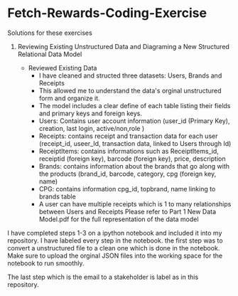 # Fetch-Rewards-Coding-Exercise

Solutions for these exercises

1. Reviewing Existing Unstructured Data and Diagraming a New Structured Relational Data Model

   - Reviewed Existing Data
      - I have cleaned and structed three datasets: Users, Brands and Receipts
      - This allowed me to understand the data's orginal unstructured form and organize it.
      - The model includes a clear define of each table listing their fields and primary keys and foreign keys.
      - Users: Contains user account information (user_id (Primary Key), creation, last login, active/non,role )
      - Receipts: contains receipt and transaction data for each user (receipt_id, useer_Id, transaction data, linked to Users through Id)
      - ReceiptItems: contains informations such as ReceiptItems_id, receiptid (foreign key), barcode (foreign key), price, description
      - Brands: contains information about the brands that go along with the products (brand_id, barcode, category, cpg (foreign key, name)
      - CPG: contains information cpg_id, topbrand, name linking to brands table 
      - A user can have multiple receipts which is 1 to many relationships between Users and Receipts
Please refer to Part 1 New Data Model.pdf for the full representation of the data model


I have completed steps 1-3 on a ipython notebook and included it into my repository. I have labeled every 
step in the notebook. the first step was to convert a unstructured file to a clean one which is done in 
the notebook. Make sure to upload the orginal JSON files into the working space for the notebook to run 
smoothly. 

The last step which is the email to a stakeholder is label as in this repository. 


